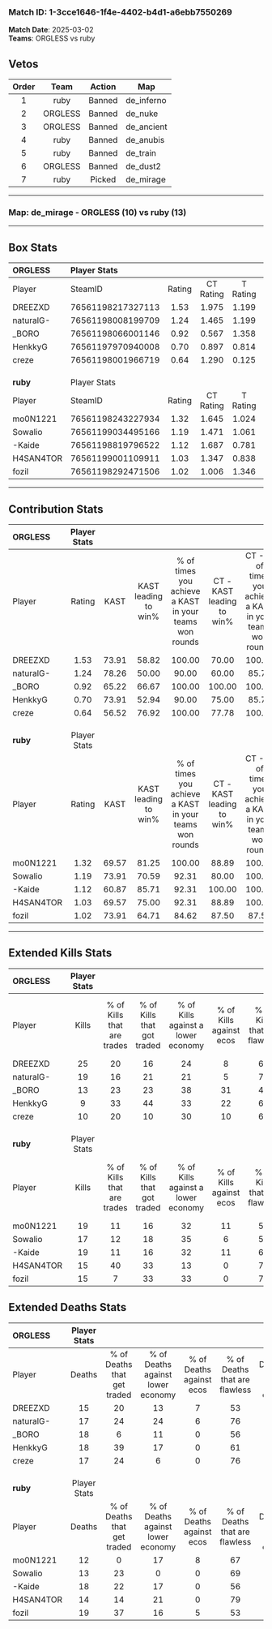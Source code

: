 ### Match ID: 1-3cce1646-1f4e-4402-b4d1-a6ebb7550269  
**Match Date**: 2025-03-02  
**Teams**: ORGLESS vs ruby  

## Vetos  

| Order | Team | Action | Map |
| :---: | :--: | :----: | --- |
| 1 | ruby | Banned | de_inferno |
| 2 | ORGLESS | Banned | de_nuke |
| 3 | ORGLESS | Banned | de_ancient |
| 4 | ruby | Banned | de_anubis |
| 5 | ruby | Banned | de_train |
| 6 | ORGLESS | Banned | de_dust2 |
| 7 | ruby | Picked | de_mirage |

---  

### **Map**: de_mirage - ORGLESS (10) vs ruby (13)  
---  

## Box Stats  

| **ORGLESS** | Player Stats      |        |           |          |       |       |       |         |        |      |     |
| :- | :- | :-: | :-: | :-: | :-: | :-: | :-: | :-: | :-: | :-: | :-: |
| Player      | SteamID           | Rating | CT Rating | T Rating | KAST  |  ADR  | Kills | Assists | Deaths | K/D  | HS% |
| DREEZXD     | 76561198217327113 |  1.53  |   1.975   |  1.199   | 73.91 | 105.1 |  25   |    1    |   15   | 1.67 | 64  |
| naturalG-   | 76561198008199709 |  1.24  |   1.465   |  1.199   | 78.26 | 83.1  |  19   |    6    |   17   | 1.12 | 42  |
| _BORO       | 76561198066001146 |  0.92  |   0.567   |  1.358   | 65.22 | 86.8  |  13   |    8    |   18   | 0.72 | 38  |
| HenkkyG     | 76561197970940008 |  0.70  |   0.897   |  0.814   | 73.91 | 48.7  |   9   |    4    |   18   | 0.50 | 55  |
| creze       | 76561198001966719 |  0.64  |   1.290   |  0.125   | 56.52 | 53.4  |  10   |    3    |   17   | 0.59 | 90  |
|             |                   |        |           |          |       |       |       |         |        |      |     |
|             |                   |        |           |          |       |       |       |         |        |      |     |
|             |                   |        |           |          |       |       |       |         |        |      |     |
| **ruby**    | Player Stats      |        |           |          |       |       |       |         |        |      |     |
| Player      | SteamID           | Rating | CT Rating | T Rating | KAST  |  ADR  | Kills | Assists | Deaths | K/D  | HS% |
| mo0N1221    | 76561198243227934 |  1.32  |   1.645   |  1.024   | 69.57 | 87.4  |  19   |    8    |   12   | 1.58 | 15  |
| Sowalio     | 76561199034495166 |  1.19  |   1.471   |  1.061   | 73.91 | 69.7  |  17   |    6    |   13   | 1.31 | 64  |
| -Kaide      | 76561198819796522 |  1.12  |   1.687   |  0.781   | 60.87 | 92.8  |  19   |    5    |   18   | 1.06 | 57  |
| H4SAN4TOR   | 76561199001109911 |  1.03  |   1.347   |  0.838   | 69.57 | 62.0  |  15   |    6    |   14   | 1.07 | 46  |
| fozil       | 76561198292471506 |  1.02  |   1.006   |  1.346   | 73.91 | 83.3  |  15   |    7    |   19   | 0.79 | 73  |
---  

## Contribution Stats  

| **ORGLESS** | Player Stats |       |                      |                                                        |                           |                                                             |                          |                                                            |
| :- | :-: | :-: | :-: | :-: | :-: | :-: | :-: | :-: |
| Player      |    Rating    | KAST  | KAST leading to win% | % of times you achieve a KAST in your teams won rounds | CT - KAST leading to win% | CT - % of times you achieve a KAST in your teams won rounds | T - KAST leading to win% | T - % of times you achieve a KAST in your teams won rounds |
| DREEZXD     |     1.53     | 73.91 |        58.82         |                         100.00                         |           70.00           |                           100.00                            |          42.86           |                           100.00                           |
| naturalG-   |     1.24     | 78.26 |        50.00         |                         90.00                          |           60.00           |                            85.71                            |          37.50           |                           100.00                           |
| _BORO       |     0.92     | 65.22 |        66.67         |                         100.00                         |          100.00           |                           100.00                            |          37.50           |                           100.00                           |
| HenkkyG     |     0.70     | 73.91 |        52.94         |                         90.00                          |           75.00           |                            85.71                            |          33.33           |                           100.00                           |
| creze       |     0.64     | 56.52 |        76.92         |                         100.00                         |           77.78           |                           100.00                            |          75.00           |                           100.00                           |
|             |              |       |                      |                                                        |                           |                                                             |                          |                                                            |
|             |              |       |                      |                                                        |                           |                                                             |                          |                                                            |
|             |              |       |                      |                                                        |                           |                                                             |                          |                                                            |
| **ruby**    | Player Stats |       |                      |                                                        |                           |                                                             |                          |                                                            |
| Player      |    Rating    | KAST  | KAST leading to win% | % of times you achieve a KAST in your teams won rounds | CT - KAST leading to win% | CT - % of times you achieve a KAST in your teams won rounds | T - KAST leading to win% | T - % of times you achieve a KAST in your teams won rounds |
| mo0N1221    |     1.32     | 69.57 |        81.25         |                         100.00                         |           88.89           |                           100.00                            |          71.43           |                           100.00                           |
| Sowalio     |     1.19     | 73.91 |        70.59         |                         92.31                          |           80.00           |                           100.00                            |          57.14           |                           80.00                            |
| -Kaide      |     1.12     | 60.87 |        85.71         |                         92.31                          |          100.00           |                           100.00                            |          66.67           |                           80.00                            |
| H4SAN4TOR   |     1.03     | 69.57 |        75.00         |                         92.31                          |           88.89           |                           100.00                            |          57.14           |                           80.00                            |
| fozil       |     1.02     | 73.91 |        64.71         |                         84.62                          |           87.50           |                            87.50                            |          44.44           |                           80.00                            |
---  

## Extended Kills Stats  

| **ORGLESS** | Player Stats |                            |                            |                                    |                         |                              |                                 |                                       |                    |           |
| :- | :-: | :-: | :-: | :-: | :-: | :-: | :-: | :-: | :-: | :-: |
| Player      |    Kills     | % of Kills that are trades | % of Kills that got traded | % of Kills against a lower economy | % of Kills against ecos | % of Kills that are flawless | % of Kills that are close duels | % of Kills that are assisted by flash | Pistol Round Kills | AWP Kills |
| DREEZXD     |      25      |             20             |             16             |                 24                 |            8            |              64              |               12                |                  12                   |         0          |     2     |
| naturalG-   |      19      |             16             |             21             |                 21                 |            5            |              74              |                0                |                   0                   |         9          |     1     |
| _BORO       |      13      |             23             |             23             |                 38                 |           31            |              46              |                8                |                   0                   |         0          |     1     |
| HenkkyG     |      9       |             33             |             44             |                 33                 |           22            |              67              |               11                |                  22                   |         0          |     0     |
| creze       |      10      |             20             |             10             |                 30                 |           10            |              60              |               10                |                   0                   |         0          |     1     |
|             |              |                            |                            |                                    |                         |                              |                                 |                                       |                    |           |
|             |              |                            |                            |                                    |                         |                              |                                 |                                       |                    |           |
|             |              |                            |                            |                                    |                         |                              |                                 |                                       |                    |           |
| **ruby**    | Player Stats |                            |                            |                                    |                         |                              |                                 |                                       |                    |           |
| Player      |    Kills     | % of Kills that are trades | % of Kills that got traded | % of Kills against a lower economy | % of Kills against ecos | % of Kills that are flawless | % of Kills that are close duels | % of Kills that are assisted by flash | Pistol Round Kills | AWP Kills |
| mo0N1221    |      19      |             11             |             16             |                 32                 |           11            |              58              |                0                |                   5                   |         11         |     0     |
| Sowalio     |      17      |             12             |             18             |                 35                 |            6            |              59              |                0                |                   0                   |         0          |     0     |
| -Kaide      |      19      |             11             |             16             |                 32                 |           11            |              63              |                5                |                  11                   |         0          |     4     |
| H4SAN4TOR   |      15      |             40             |             33             |                 13                 |            0            |              73              |                0                |                   0                   |         0          |     5     |
| fozil       |      15      |             7              |             33             |                 33                 |            0            |              73              |                0                |                   0                   |         0          |     1     |
## Extended Deaths Stats  

| **ORGLESS** | Player Stats |                             |                                   |                          |                               |                            |                           |               |
| :- | :-: | :-: | :-: | :-: | :-: | :-: | :-: | :-: |
| Player      |    Deaths    | % of Deaths that get traded | % of Deaths against lower economy | % of Deaths against ecos | % of Deaths that are flawless | % of Deaths that are close | % of Deaths while blinded | Deaths to AWP |
| DREEZXD     |      15      |             20              |                13                 |            7             |              53               |             0              |             7             |       1       |
| naturalG-   |      17      |             24              |                24                 |            6             |              76               |             0              |             0             |       3       |
| _BORO       |      18      |              6              |                11                 |            0             |              56               |             0              |             6             |       2       |
| HenkkyG     |      18      |             39              |                17                 |            0             |              61               |             6              |             0             |       3       |
| creze       |      17      |             24              |                 6                 |            0             |              76               |             0              |             6             |       2       |
|             |              |                             |                                   |                          |                               |                            |                           |               |
|             |              |                             |                                   |                          |                               |                            |                           |               |
|             |              |                             |                                   |                          |                               |                            |                           |               |
| **ruby**    | Player Stats |                             |                                   |                          |                               |                            |                           |               |
| Player      |    Deaths    | % of Deaths that get traded | % of Deaths against lower economy | % of Deaths against ecos | % of Deaths that are flawless | % of Deaths that are close | % of Deaths while blinded | Deaths to AWP |
| mo0N1221    |      12      |              0              |                17                 |            8             |              67               |             8              |             0             |       2       |
| Sowalio     |      13      |             23              |                 0                 |            0             |              69               |             0              |             0             |       2       |
| -Kaide      |      18      |             22              |                17                 |            0             |              56               |             17             |             0             |       2       |
| H4SAN4TOR   |      14      |             14              |                21                 |            0             |              79               |             0              |            14             |       2       |
| fozil       |      19      |             37              |                16                 |            5             |              53               |             11             |            16             |       1       |
